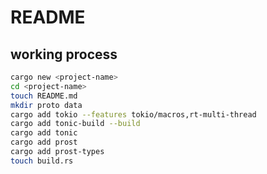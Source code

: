 # README
## working process

```bash
cargo new <project-name>
cd <project-name>
touch README.md
mkdir proto data
cargo add tokio --features tokio/macros,rt-multi-thread
cargo add tonic-build --build
cargo add tonic
cargo add prost
cargo add prost-types
touch build.rs
```
